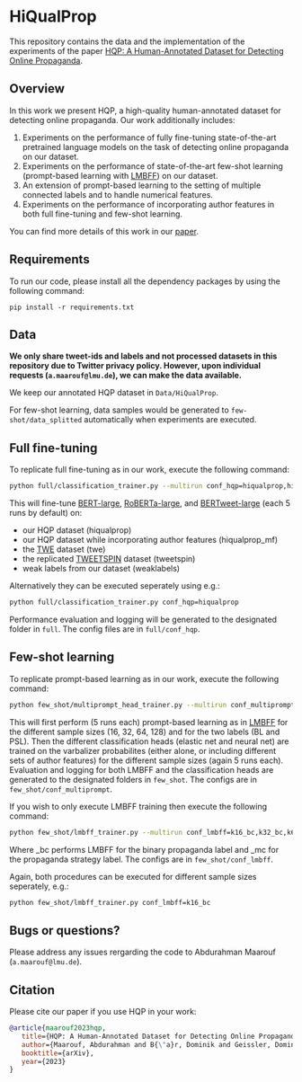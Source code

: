 # HiQualProp

This repository contains the data and the implementation of the experiments of the paper [HQP: A Human-Annotated Dataset for Detecting Online
Propaganda](link).


## Overview

In this work we present HQP, a high-quality human-annotated dataset for detecting online propaganda. Our work additionally includes:

1. Experiments on the performance of fully fine-tuning state-of-the-art pretrained language models on the task of detecting online propaganda on our dataset.
2. Experiments on the performance of state-of-the-art few-shot learning (prompt-based learning with [LMBFF](https://arxiv.org/pdf/2012.15723.pdf)) on our dataset.
3. An extension of prompt-based learning to the setting of multiple connected labels and to handle numerical features.
4. Experiments on the performance of incorporating author features in both full fine-tuning and few-shot learning.

You can find more details of this work in our [paper](link).


## Requirements

To run our code, please install all the dependency packages by using the following command:

```
pip install -r requirements.txt
```

## Data

**We only share tweet-ids and labels and not processed datasets in this repository due to Twitter privacy policy. However, upon individual requests (`a.maarouf@lmu.de`), we can make the data available.**

We keep our annotated HQP dataset in `Data/HiQualProp`.

For few-shot learning, data samples would be generated to `few-shot/data_splitted` automatically when experiments are executed.

## Full fine-tuning

To replicate full fine-tuning as in our work, execute the following command:

```bash
python full/classification_trainer.py --multirun conf_hqp=hiqualprop,hiqualprop_mf,twe,tweetspin,weaklabels
```

This will fine-tune [BERT-large](https://aclanthology.org/N19-1423.pdf), [RoBERTa-large](https://arxiv.org/pdf/1907.11692.pdf), and [BERTweet-large](https://aclanthology.org/2020.emnlp-demos.2.pdf) (each 5 runs by default) on:
* our HQP dataset (hiqualprop)
* our HQP dataset while incorporating author features (hiqualprop_mf)
* the [TWE](https://truthandtrustonline.com/wp-content/uploads/2020/10/TTO03.pdf) dataset (twe)
* the replicated [TWEETSPIN](https://aclanthology.org/2022.naacl-main.251.pdf) dataset (tweetspin)
* weak labels from our dataset (weaklabels)

Alternatively they can be executed seperately using e.g.:

```bash
python full/classification_trainer.py conf_hqp=hiqualprop
```

Performance evaluation and logging will be generated to the designated folder in `full`. The config files are in `full/conf_hqp`.


## Few-shot learning

To replicate prompt-based learning as in our work, execute the following command:

```bash
python few_shot/multiprompt_head_trainer.py --multirun conf_multiprompt=k16,k32,k64,k128
```

This will first perform (5 runs each) prompt-based learning as in [LMBFF](https://arxiv.org/pdf/2012.15723.pdf) for the different sample sizes (16, 32, 64, 128) and for the two labels (BL and PSL). Then the different classification heads (elastic net and neural net) are trained on the varbalizer probabilites (either alone, or including different sets of author features) for the different sample sizes (again 5 runs each). Evaluation and logging for both LMBFF and the classification heads are generated to the designated folders in `few_shot`. The configs are in `few_shot/conf_multiprompt`.

If you wish to only execute LMBFF training then execute the following command:

```bash
python few_shot/lmbff_trainer.py --multirun conf_lmbff=k16_bc,k32_bc,k64_bc,k128_bc,k16_mc,k32_mc,k64_mc,k128_mc
```

Where _bc performs LMBFF for the binary propaganda label and _mc for the propaganda strategy label. The configs are in `few_shot/conf_lmbff`.

Again, both procedures can be executed for different sample sizes seperately, e.g.:

```bash
python few_shot/lmbff_trainer.py conf_lmbff=k16_bc
```


## Bugs or questions?

Please address any issues rergarding the code to Abdurahman Maarouf (`a.maarouf@lmu.de`).

## Citation

Please cite our paper if you use HQP in your work:

```bibtex
@article{maarouf2023hqp,
   title={HQP: A Human-Annotated Dataset for Detecting Online Propaganda},
   author={Maarouf, Abdurahman and B{\"a}r, Dominik and Geissler, Dominique and Feuerriegel},
   booktitle={arXiv},
   year={2023}
}
```